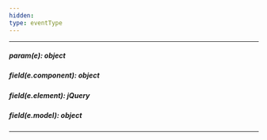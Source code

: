 ```yaml
---
hidden: 
type: eventType
---
```

---
##### param(e): object

##### field(e.component): object

##### field(e.element): jQuery

##### field(e.model): object

---
